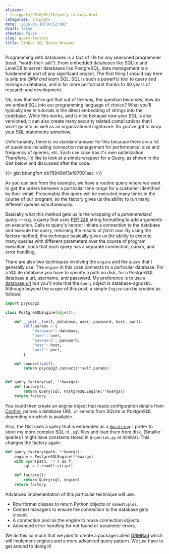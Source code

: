 ```yaml
---
aliases:
- /snippets/2016/01/18/query-factory.html
categories: snippets
date: '2016-01-18T10:52:00Z'
draft: false
showtoc: false
slug: query-factory
title: Simple SQL Query Wrapper
---
```


Programming with databases is a fact of life for any seasoned programmer (read, &ldquo;worth their salt&rdquo;). From embedded databases like SQLite and LevelDB to server databases like PostgreSQL, data management is a fundamental part of any significant project. The first thing I should say here is _skip the ORM and learn SQL_. SQL is such a powerful tool to query and manage a database, and is far more performant thanks to 40 years of research and development.

Ok, now that we've got that out of the way, the question becomes, how do we embed SQL into our programming language of choice? What you'll typically see in tutorials is the direct embedding of strings into the codebase. While this works, and is nice because now your SQL is also versioned, it can also create many security related complications that I won't go into as well as an organizational nightmare. So you've got to wrap your SQL statements somehow.

Unfortunately, there is no standard answer for this because there are a lot of questions including connection management for performance; size and frequency of queries, etc. Each use case has it's own optimization. Therefore, I'd like to look at a simple wrapper for a Query, as shown in the Gist below and discussed after the code.

{{< gist bbengfort db78948df3ef87091aac >}}

As you can see from the example, we have a routine query where we want to get the orders between a particular time range for a customer identified by their email. Presumably this query will be executed many times in the course of our program, so the factory gives us the ability to run many different queries simultaneously.

Basically what this method gets us is the wrapping of a _parameterized query_ &mdash; e.g. a query that uses [PEP 249](https://www.python.org/dev/peps/pep-0249/) string formatting to add arguments on execution. Calls to query's iterator initiate a connection to the database and execute the query, returning the results of _fetch row_. By using the factory method, this technique basically gives us the ability to execute many queries with different parameters over the course of program execution, such that each query has a separate connection, cursor, and error handling.

There are also two techniques involving the `engine` and the `query` that I generally use. The `engine` in this case connects to a particular database. For a SQLite database you have to specify a path on disk, for a PostgreSQL database a url, username, and password. My preference is to use a [database url](https://pypi.python.org/pypi/dj-database-url) but you'll note that the `Query` object is database-agnostic. Although beyond the scope of this post, a simple `Engine` can be created as follows:

```python
import psycopg2

class PostgreSQLEngine(object):

    def __init__(self, database, user, password, host, port):
        self.params = {
            'database': database,
            'user': user,
            'password': password,
            'host': host,
            'port': port,
        }

    def connect(self):
        return psycopg2.connect(**self.params)


def query_factory(sql, **kwargs):
    def factory():
        return Query(sql, PostgreSQLEngine(**kwargs))
    return factory
```

You could then create an engine object that reads configuration details from [Confire](https://github.com/bbengfort/confire), parses a database URL, or selects from SQLite or PostgreSQL depending on which is available.

Also, the Gist uses a query that is embedded as a [`docstring`](https://www.python.org/dev/peps/pep-0257/). I prefer to store my more complex SQL in `.sql` files and load them from disk. (Smaller queries I might have constants stored in a `queries.py` or similar). This changes the factory again:

```python
def query_factory(path, **kwargs):
    engine = PostgreSQLEngine(**kwargs)
    with open(path, 'r') as f:
        sql = f.read().strip()

    def factory():
        return Query(sql, engine)
    return factory
```

Advanced implementation of this particular technique will use:

- Row format classes to return Python objects or `namedtuples`.
- Context managers to ensure the connection to the database gets closed.
- A connection pool as the engine to reuse connection objects.
- Advanced error handling for not found or parameter errors.

We do this so much that we _plan_ to create a package called [ORMBad](https://github.com/tipsybear/ormbad) which will implement engines and a more advanced query pattern. We just have to get around to doing it!
